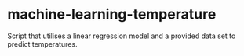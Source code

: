 # machine-learning-temperature
Script that utilises a linear regression model and a provided data set to predict temperatures.
